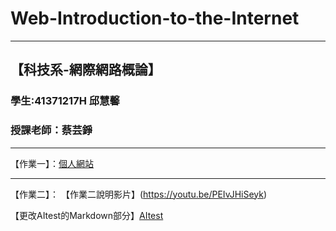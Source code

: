 # Web-Introduction-to-the-Internet
---
【科技系-網際網路概論】
---
### 學生:41371217H 邱慧馨
### 授課老師：蔡芸錚
---

【作業一】：[個人網站](https://huixinnn77.github.io/Web-Introduction-to-the-Internet/)

---

【作業二】：
【作業二說明影片】(https://youtu.be/PEIvJHiSeyk)

【更改AItest的Markdown部分】[AItest](AItest.tsx)

